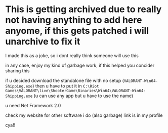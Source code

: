 # This is getting archived due to really not having anything to add here anyome, if this gets patched i will unarchive to fix it

I made this as a joke, so i dont really think someone will use this

in any case, enjoy my kind of garbage work, if this helped you concider sharing this

if u decided download the standalone file with no setup  (`VALORANT-Win64-Shipping.exe`) then u have to put it in `C:\Riot Games\VALORANT\live\ShooterGame\Binaries\Win64\VALORANT-Win64-Shipping.exe` (u can use any app but u have to use the name)

u need Net Framework 2.0

check my website for other software i do (also garbage) link is in my profile

cya!!
